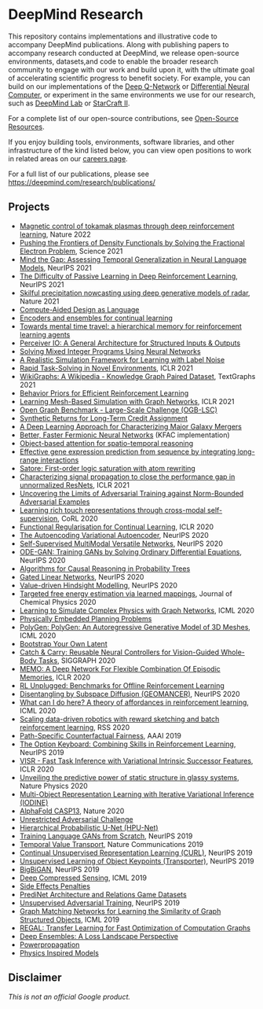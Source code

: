 # DeepMind Research

This repository contains implementations and illustrative code to accompany
DeepMind publications. Along with publishing papers to accompany research conducted at DeepMind, we release open-source environments, datasets,and code to enable the broader research community to engage with our work and build upon it,
with the ultimate goal of accelerating scientific progress to benefit society.
For example, you can build on our implementations of the
[Deep Q-Network](https://github.com/deepmind/dqn) or
[Differential Neural Computer](https://github.com/deepmind/dnc), or experiment
in the same environments we use for our research, such as
[DeepMind Lab](https://github.com/deepmind/lab) or
[StarCraft II](https://github.com/deepmind/pysc2).

For a complete list of our open-source contributions, see [Open-Source Resources](open-source-resources.md).

If you enjoy building tools, environments, software libraries, and other
infrastructure of the kind listed below, you can view open positions to work in
related areas on our [careers page](https://deepmind.com/careers/).

For a full list of our publications, please see
https://deepmind.com/research/publications/

## Projects

*   [Magnetic control of tokamak plasmas through deep reinforcement learning](fusion_tcv), Nature 2022
*   [Pushing the Frontiers of Density Functionals by Solving the Fractional Electron Problem](density_functional_approximation_dm21), Science 2021
*   [Mind the Gap: Assessing Temporal Generalization in Neural Language Models](pitfalls_static_language_models), NeurIPS 2021
*   [The Difficulty of Passive Learning in Deep Reinforcement Learning](tandem_dqn), NeurIPS 2021
*   [Skilful precipitation nowcasting using deep generative models of radar](nowcasting), Nature 2021
*   [Compute-Aided Design as Language](cadl)
*   [Encoders and ensembles for continual learning](continual_learning)
*   [Towards mental time travel: a hierarchical memory for reinforcement learning agents](hierarchical_transformer_memory)
*   [Perceiver IO: A General Architecture for Structured Inputs & Outputs](perceiver)
*   [Solving Mixed Integer Programs Using Neural Networks](neural_mip_solving)
*   [A Realistic Simulation Framework for Learning with Label Noise](noisy_label)
*   [Rapid Task-Solving in Novel Environments](rapid_task_solving), ICLR 2021
*   [WikiGraphs: A Wikipedia - Knowledge Graph Paired Dataset](wikigraphs), TextGraphs 2021
*   [Behavior Priors for Efficient Reinforcement Learning](box_arrangement)
*   [Learning Mesh-Based Simulation with Graph Networks](meshgraphnets), ICLR 2021
*   [Open Graph Benchmark - Large-Scale Challenge (OGB-LSC)](ogb_lsc)
*   [Synthetic Returns for Long-Term Credit Assignment](synthetic_returns)
*   [A Deep Learning Approach for Characterizing Major Galaxy Mergers](galaxy_mergers)
*   [Better, Faster Fermionic Neural Networks](kfac_ferminet_alpha) (KFAC implementation)
*   [Object-based attention for spatio-temporal reasoning](object_attention_for_reasoning)
*   [Effective gene expression prediction from sequence by integrating long-range interactions](enformer)
*   [Satore: First-order logic saturation with atom rewriting](satore)
*   [Characterizing signal propagation to close the performance gap in unnormalized ResNets](nfnets), ICLR 2021
*   [Uncovering the Limits of Adversarial Training against Norm-Bounded Adversarial Examples](adversarial_robustness)
*   [Learning rich touch representations through cross-modal self-supervision](cmtouch), CoRL 2020
*   [Functional Regularisation for Continual Learning](functional_regularisation_for_continual_learning), ICLR 2020
*   [The Autoencoding Variational Autoencoder](avae), NeurIPS 2020
*   [Self-Supervised MultiModal Versatile Networks](mmv), NeurIPS 2020
*   [ODE-GAN: Training GANs by Solving Ordinary Differential Equations](ode_gan), NeurIPS 2020
*   [Algorithms for Causal Reasoning in Probability Trees](causal_reasoning)
*   [Gated Linear Networks](gated_linear_networks), NeurIPS 2020
*   [Value-driven Hindsight Modelling](himo), NeurIPS 2020
*   [Targeted free energy estimation via learned mappings](learned_free_energy_estimation), Journal of Chemical Physics 2020
*   [Learning to Simulate Complex Physics with Graph Networks](learning_to_simulate), ICML 2020
*   [Physically Embedded Planning Problems](physics_planning_games)
*   [PolyGen: PolyGen: An Autoregressive Generative Model of 3D Meshes](polygen), ICML 2020
*   [Bootstrap Your Own Latent](byol)
*   [Catch & Carry: Reusable Neural Controllers for Vision-Guided Whole-Body Tasks](catch_carry), SIGGRAPH 2020
*   [MEMO: A Deep Network For Flexible Combination Of Episodic Memories](memo), ICLR 2020
*   [RL Unplugged: Benchmarks for Offline Reinforcement Learning](rl_unplugged)
*   [Disentangling by Subspace Diffusion (GEOMANCER)](geomancer), NeurIPS 2020
*   [What can I do here? A theory of affordances in reinforcement learning](affordances_theory), ICML 2020
*   [Scaling data-driven robotics with reward sketching and batch reinforcement learning](sketchy), RSS 2020
*   [Path-Specific Counterfactual Fairness](counterfactual_fairness), AAAI 2019
*   [The Option Keyboard: Combining Skills in Reinforcement Learning](option_keyboard), NeurIPS 2019
*   [VISR - Fast Task Inference with Variational Intrinsic Successor Features](visr), ICLR 2020
*   [Unveiling the predictive power of static structure in glassy systems](glassy_dynamics), Nature Physics 2020
*   [Multi-Object Representation Learning with Iterative Variational Inference (IODINE)](iodine)
*   [AlphaFold CASP13](alphafold_casp13), Nature 2020
*   [Unrestricted Adversarial Challenge](unrestricted_advx)
*   [Hierarchical Probabilistic U-Net (HPU-Net)](hierarchical_probabilistic_unet)
*   [Training Language GANs from Scratch](scratchgan), NeurIPS 2019
*   [Temporal Value Transport](tvt), Nature Communications 2019
*   [Continual Unsupervised Representation Learning (CURL)](curl), NeurIPS 2019
*   [Unsupervised Learning of Object Keypoints (Transporter)](transporter), NeurIPS 2019
*   [BigBiGAN](bigbigan), NeurIPS 2019
*   [Deep Compressed Sensing](cs_gan), ICML 2019
*   [Side Effects Penalties](side_effects_penalties)
*   [PrediNet Architecture and Relations Game Datasets](PrediNet)
*   [Unsupervised Adversarial Training](unsupervised_adversarial_training), NeurIPS 2019
*   [Graph Matching Networks for Learning the Similarity of Graph Structured
    Objects](graph_matching_networks), ICML 2019
*   [REGAL: Transfer Learning for Fast Optimization of Computation Graphs](regal)
*   [Deep Ensembles: A Loss Landscape Perspective](ensemble_loss_landscape)
*   [Powerpropagation](powerpropagation)
*   [Physics Inspired Models](physics_inspired_models)



## Disclaimer

*This is not an official Google product.*
